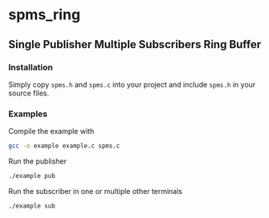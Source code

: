 # spms_ring
## Single Publisher Multiple Subscribers Ring Buffer

### Installation
Simply copy `spms.h` and `spms.c` into your project and include `spms.h` in your source files.


### Examples
Compile the example with
```sh
gcc -o example example.c spms.c
```
Run the publisher
```sh
./example pub
```

Run the subscriber in one or multiple other terminals
```sh
./example sub
```
